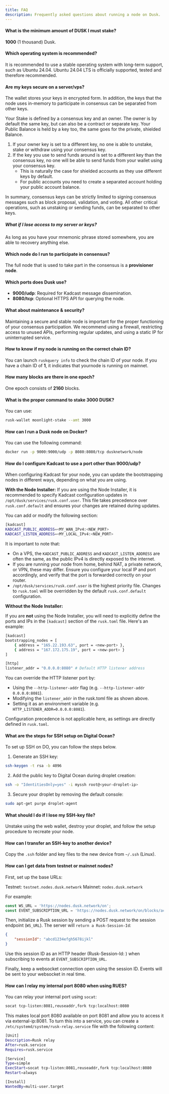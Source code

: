 ```yaml
---
title: FAQ
description: Frequently asked questions about running a node on Dusk.
---
```


#### What is the minimum amount of DUSK I must stake?

**1000** (1 thousand) Dusk.

#### Which operating system is recommended?

It is recommended to use a stable operating system with long-term support, such as Ubuntu 24.04. Ubuntu 24.04 LTS is officially supported, tested and therefore recommended.

#### Are my keys secure on a server/vps?

The wallet stores your keys in encrypted form. In addition, the keys that the node uses in-memory to participate in consensus can be separated from other keys.

Your Stake is defined by a consensus key and an owner. The owner is by default the same key, but can also be a contract or separate key. Your Public Balance is held by a key too, the same goes for the private, shielded Balance.

1. If your owner key is set to a different key, no one is able to unstake, stake or withdraw using your consensus key.
2. If the key you use to send funds around is set to a different key than the consensus key, no one will be able to send funds from your wallet using your consensus key.
   - This is naturally the case for shielded accounts as they use different keys by default.
   - For public accounts you need to create a separated account holding your public account balance.

In summary, consensus keys can be strictly limited to signing consensus messages such as block proposal, validation, and voting. All other critical operations, such as unstaking or sending funds, can be separated to other keys.

##### What if I lose access to my server or keys?

As long as you have your mnemonic phrase stored somewhere, you are able to recovery anything else.

#### Which node do I run to participate in consensus?

The full node that is used to take part in the consensus is a **provisioner node**.

#### Which ports does Dusk use?

- **9000/udp**: Required for Kadcast message dissemination.
- **8080/tcp**: Optional HTTPS API for querying the node.

#### What about maintenance & security?

Maintaining a secure and stable node is important for the proper functioning of your consensus participation. We recommend using a firewall, restricting access to unused APIs, performing regular updates, and using a static IP for uninterrupted service.

####  How to know if my node is running on the correct chain ID?

You can launch `ruskquery info` to check the chain ID of your node. If you have a chain ID of **1**, it indicates that yournode is running on mainnet.

#### How many blocks are there in one epoch?

One epoch consists of **2160** blocks.

#### What is the proper command to stake 3000 DUSK?

You can use:

```bash
rusk-wallet moonlight-stake --amt 3000
```

#### How can I run a Dusk node on Docker?
You can use the following command: 

```bash
docker run -p 9000:9000/udp -p 8080:8080/tcp dusknetwork/node
```

#### How do I configure Kadcast to use a port other than 9000/udp?

When configuring Kadcast for your node, you can update the bootstrapping nodes in different ways, depending on what you are using.

**With the Node Installer:**
If you are using the Node Installer, it is recommended to specify Kadcast configuration updates in `/opt/dusk/services/rusk.conf.user`. This file takes precedence over `rusk.conf.default` and ensures your changes are retained during updates. 

You can add or modify the following section:

```bash
[kadcast]
KADCAST_PUBLIC_ADDRESS=<MY_WAN_IPv4:<NEW_PORT>
KADCAST_LISTEN_ADDRESS=<MY_LOCAL_IPv4:<NEW_PORT>
```

It is important to note that:

- On a VPS, the `KADCAST_PUBLIC_ADDRESS` and `KADCAST_LISTEN_ADDRESS` are often the same, as the public IPv4 is directly exposed to the internet.
- If you are running your node from home, behind NAT, a private network, or VPN, these may differ. Ensure you configure your local IP and port accordingly, and verify that the port is forwarded correctly on your router.
- `/opt/dusk/services/rusk.conf.user` is the highest priority file. Changes to `rusk.toml` will be overridden by the default `rusk.conf.default` configuration.

**Without the Node Installer:**


If you are **not** using the Node Installer, you will need to explicitly define the ports and IPs in the `[kadcast]` section of the `rusk.toml` file. Here's an example:

```bash
[kadcast]
bootstrapping_nodes = [
    { address = "165.22.193.63", port = <new-port> },
    { address = "167.172.175.19", port = <new-port> }
]

[http]
listener_addr = "0.0.0.0:8080" # Default HTTP listener address
```

You can override the HTTP listener port by:

- Using the `--http-listener-addr` flag (e.g. `--http-listener-addr 0.0.0.0:8081`).
- Modifying the `listener_addr` in the rusk.toml file as shown above.
- Setting it as an environment variable (e.g. `HTTP_LISTENER_ADDR=0.0.0.0:8081`).


Configuration precedence is not applicable here, as settings are directly defined in `rusk.toml`.


#### What are the steps for SSH setup on Digital Ocean?

To set up SSH on DO, you can follow the steps below.

1) Generate an SSH key:
```bash
ssh-keygen -t rsa -b 4096
```

2) Add the public key to Digital Ocean during droplet creation:
```bash
ssh -o "IdentitiesOnly=yes" -i myssh root@<your-droplet-ip>
```

3) Secure your droplet by removing the default console:
```bash
sudo apt-get purge droplet-agent
```

#### What should I do if I lose my SSH-key file?
Unstake using the web wallet, destroy your droplet, and follow the setup procedure to recreate your node.

#### How can I transfer an SSH-key to another device?

Copy the `.ssh` folder and key files to the new device from `~/.ssh` (Linux).

#### How can I get data from testnet or mainnet nodes?

First, set up the base URLs:

Testnet: `testnet.nodes.dusk.network`
Mainnet: `nodes.dusk.network`

For example:

```javascript
const WS_URL = 'https://nodes.dusk.network/on';
const EVENT_SUBSCRIPTION_URL = 'https://nodes.dusk.network/on/blocks/accepted';
```
Then, initialize a Rusk session by sending a POST request to the session endpoint (`WS_URL`). The server will `return a Rusk-Session-Id`:

```json
{
    "sessionId": "abcd1234efgh5678ijkl"
}
```
Use this session ID as an HTTP header (Rusk-Session-Id: <ID>) when subscribing to events at `EVENT_SUBSCRIPTION_URL`.

Finally, keep a websocket connection open using the session ID. Events will be sent to your websocket in real time.


#### How can I relay my internal port 8080 when using RUES?
You can relay your internal port using `socat`:

```bash
socat tcp-listen:8081,reuseaddr,fork tcp:localhost:8080
```
This makes local port 8080 available on port 8081 and allow you to access it via external-ip:8081. To turn this into a service, you can create a `/etc/systemd/system/rusk-relay.service` file with the following content:

```bash
[Unit]
Description=Rusk relay
After=rusk.service
Requires=rusk.service

[Service]
Type=simple
ExecStart=socat tcp-listen:8081,reuseaddr,fork tcp:localhost:8080
Restart=always

[Install]
WantedBy=multi-user.target
```

